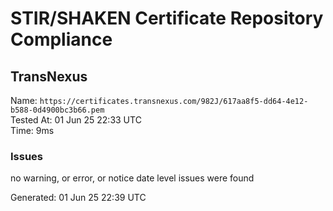 # STIR/SHAKEN Certificate Repository Compliance

## TransNexus

Name: `https://certificates.transnexus.com/982J/617aa8f5-dd64-4e12-b588-0d4900bc3b66.pem`\
Tested At: 01 Jun 25 22:33 UTC\
Time: 9ms

### Issues

no warning, or error, or notice date level issues were found

Generated: 01 Jun 25 22:39 UTC